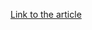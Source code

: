 [Link to the article](https://zscaler.com/blogs/research/malicious-office-files-dropping-kasidet-and-dridex)
